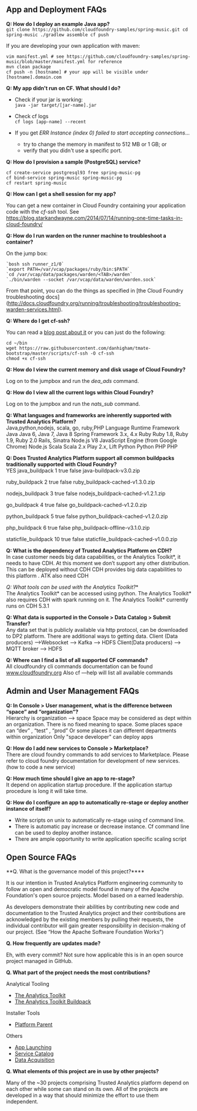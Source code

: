## App and Deployment FAQs

**Q: How do I deploy an example Java app?**<br />
    ```
    git clone https://github.com/cloudfoundry-samples/spring-music.git
    cd spring-music
    ./gradlew assemble
    cf push
    ```

If you are developing your own application with maven:

    vim manifest.yml # see https://github.com/cloudfoundry-samples/spring-music/blob/master/manifest.yml for reference
    mvn clean package
    cf push -n [hostname] # your app will be visible under [hostname].domain.com
   

**Q: My app didn't run on CF. What should I do?**

* Check if your jar is working:<br>
    `java -jar target/[jar-name].jar`

* Check cf logs<br>
    `cf logs [app-name] --recent`

* If you get _ERR Instance (index 0) failed to start accepting connections_...
    - try to change the memory in manifest to 512 MB or 1 GB; or 
    - verify that you didn't use a specific port.

**Q: How do I provision a sample (PostgreSQL) service?**<br />

    cf create-service postgresql93 free spring-music-pg
    cf bind-service spring-music spring-music-pg
    cf restart spring-music

**Q: How can I get a shell session for my app?** <br />

You can get a new container in Cloud Foundry containing your application code with the _cf-ssh_ tool. See https://blog.starkandwayne.com/2014/07/14/running-one-time-tasks-in-cloud-foundry/

**Q: How do I run warden on the runner machine to troubleshoot a container?**

On the jump box:

    `bosh ssh runner_z1/0`
    `export PATH=/var/vcap/packages/ruby/bin:$PATH`
    `cd /var/vcap/data/packages/warden/<TAB>/warden`
    `./bin/warden --socket /var/vcap/data/warden/warden.sock`

From that point, you can do the things as specified in [the Cloud Foundry troubleshooting docs] (http://docs.cloudfoundry.org/running/troubleshooting/troubleshooting-warden-services.html).

**Q: Where do I get cf-ssh?** <br />

You can read a [blog post about it](https://blog.starkandwayne.com/2014/07/14/running-one-time-tasks-in-cloud-foundry/) or you can just do the following:

```
cd ~/bin  
wget https://raw.githubusercontent.com/danhigham/tmate-bootstrap/master/scripts/cf-ssh -O cf-ssh  
chmod +x cf-ssh 
```

**Q: How do I view the current memory and disk usage of Cloud Foundry?**<br />

Log on to the jumpbox and run the _dea_ads_ command.

**Q: How do I view all the current logs within Cloud Foundry?**<br />

Log on to the jumpbox and run the _nats_sub_ command.

**Q: What languages and frameworks are inherently supported with Trusted Analytics Platform?**<br />
Java,python,nodejs, scala, go, ruby,PHP
Language	Runtime	Framework
Java	Java 6, Java 7, Java 8	Spring Framework 3.x, 4.x
Ruby	Ruby 1.8, Ruby 1.9, Ruby 2.0	Rails, Sinatra
Node.js	V8 JavaScript Engine (from Google Chrome)	Node.js
Scala	Scala 2.x	Play 2.x, Lift
Python		Python
PHP		PHP

              
**Q: Does Trusted Analytics Platform support all common buildpacks traditionally supported with Cloud Foundry?**<br />
YES
java_buildpack           1          true      false    java-buildpack-v3.0.zip   

ruby_buildpack           2          true      false    ruby_buildpack-cached-v1.3.0.zip   

nodejs_buildpack         3          true      false    nodejs_buildpack-cached-v1.2.1.zip   

go_buildpack             4          true      false    go_buildpack-cached-v1.2.0.zip   

python_buildpack         5          true      false    python_buildpack-cached-v1.2.0.zip   

php_buildpack            6          true      false    php_buildpack-offline-v3.1.0.zip   

staticfile_buildpack     10         true      false    staticfile_buildpack-cached-v1.0.0.zip   

 
**Q: What is the dependency of Trusted Analytics Platform on CDH?**<br />
In case customer needs big data capabilities, or the Analytics Toolkit*, it needs to have CDH. At this moment we don’t support any other distribution.
This can be deployed without CDH
CDH provides big data capabilities to this platform . ATK also need CDH

**Q: What tools can be used with the Analytics Toolkit*?**<br />
The Analytics Toolkit* can be accessed using python. The Analytics Toolkit* also requires CDH with spark running on it.
The Analytics Toolkit* currently runs on CDH 5.3.1

**Q: What data is supported in the Console > Data Catalog > Submit Transfer?**<br />
Any data set that  is publicly available via http protocol, can be downloaded to DP2 platform.
There are additional ways to getting data.
Client (Data producers) —>Websocket —> Kafka —> HDFS
Client(Data producers) —> MQTT broker —> HDFS

**Q: Where can I find a list of all supported CF commands?**<br />
All cloudfoundry  cli commands documentation can be found www.cloudfoundry.org
Also cf —help will list all available commands

## Admin and User Management FAQs

**Q: In Console > User management, what is the difference between “space” and “organization”?**<br />
Hierarchy is organization —> space
Space may be considered as dept within an organization.
There is no fixed meaning to space.
Some places space can “dev” , “test” , “prod”
Or some places it can different departments within organization
Only "space developer" can deploy apps

**Q: How do I add new services to Console > Marketplace?**<br />
There are cloud foundry commands to add services to Marketplace.
Please refer to cloud foundry documentation for development of new services. (how to code a new service)

**Q: How much time should I give an app to re-stage?**<br />
It depend on application startup procedure. If the application startup procedure is long it will take time.

**Q: How do I configure an app to automatically re-stage or deploy another instance of itself?**<br />
- Write scripts on unix to automatically re-stage using cf command line.
- There is automatic pay increase or decrease instance. Cf command line can be used to deploy another instance.
- There are ample opportunity to write application specific scaling script

## Open Source FAQs

**Q. What is the governance model of this project?****<br />

It is our intention in Trusted Analytics Platform engineering community to follow an open and democratic model found in many of the Apache Foundation's open source projects. Model based on a earned leadership. 

As developers demonstrate their abilities by contributing new code and documentation to the Trusted Analytics project and their contributions are acknowledged by the existing members by pulling their requests, the individual contributor will gain greater responsibility in decision-making of our project. (See “How the Apache Software Foundation Works”)

**Q. How frequently are updates made?**

Eh, with every commit? Not sure how applicable this is in an open source project managed in GitHub.


**Q. What part of the project needs the most contributions?**

Analytical Tooling 

* [The Analytics Toolkit](https://github.com/trustedanalytics/atk)
* [The Analytics Toolkit Buildpack](https://github.com/trustedanalytics/atk-buildpack)

Installer Tools

* [Platform Parent](https://github.com/trustedanalytics/platform-parent)

Others

* [App Launching](https://github.com/trustedanalytics/app-launching-service-broker)
* [Service Catalog](https://github.com/trustedanalytics/service-catalog)
* [Data Acquisition](https://github.com/trustedanalytics/data-acquisition)

**Q. What elements of this project are in use by other projects?**

Many of the ~30 projects comprising Trusted Analytics platform depend on each other while some can stand on its own. All of the projects are developed in a way that should minimize the effort to use them independent.